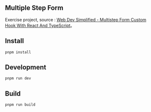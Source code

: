 ## Multiple Step Form

Exercise project, source : [Web Dev Simplified - Multistep Form Custom Hook With React And TypeScript](https://www.youtube.com/watch?v=uDCBSnWkuH0)。

## Install

```bash
pnpm install
```

## Development

```bash
pnpm run dev
```

## Build

```bash
pnpm run build
```
